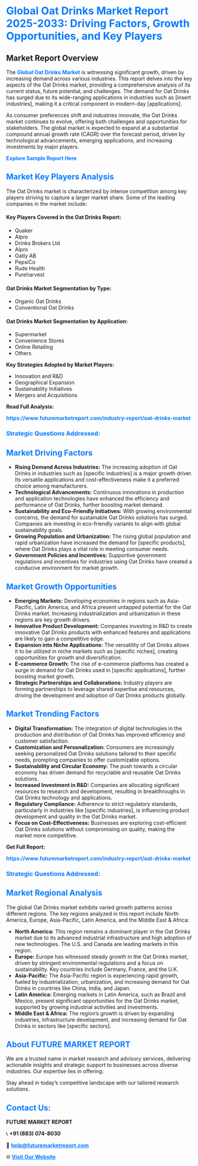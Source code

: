 <h1 style="color: #007BFF;">Global Oat Drinks Market Report 2025-2033: Driving Factors, Growth Opportunities, and Key Players</h1>

<section id="overview">
<h2>Market Report Overview</h2>
<p>The <a href="https://www.futuremarketreport.com/industry-report/oat-drinks-market" style="color: #007BFF; text-decoration: none;"><strong>Global Oat Drinks Market</strong></a> is witnessing significant growth, driven by increasing demand across various industries. This report delves into the key aspects of the Oat Drinks market, providing a comprehensive analysis of its current status, future potential, and challenges. The demand for Oat Drinks has surged due to its wide-ranging applications in industries such as [insert industries], making it a critical component in modern-day [applications].</p>
<p>As consumer preferences shift and industries innovate, the Oat Drinks market continues to evolve, offering both challenges and opportunities for stakeholders. The global market is expected to expand at a substantial compound annual growth rate (CAGR) over the forecast period, driven by technological advancements, emerging applications, and increasing investments by major players.</p>
</section>

<section id="overview">
<p><a href="https://www.futuremarketreport.com/request-sample/reportId=105626" style="color: #007BFF; text-decoration: none;"><strong>Explore Sample Report Here</strong></a></p>
</section>

<section id="key-players">
<h2 style="color: #007BFF;">Market Key Players Analysis</h2>
<p>The Oat Drinks market is characterized by intense competition among key players striving to capture a larger market share. Some of the leading companies in the market include:</p>
<h4>Key Players Covered in the Oat Drinks Report:</h4>
<ul><li>Quaker</li><li>Alpro</li><li>Drinks Brokers Ltd</li><li>Alpro</li><li>Oatly AB</li><li>PepsiCo</li><li>Rude Health</li><li>Pureharvest</li></ul>
<h4>Oat Drinks Market Segmentation by Type:</h4>
<ul><li>Organic Oat Drinks</li><li>Conventional Oat Drinks</li></ul>

<h4>Oat Drinks Market Segmentation by Application:</h4>
<ul><li>Supermarket</li><li>Convenience Stores</li><li>Online Retailing</li><li>Others</li></ul>
<p><strong>Key Strategies Adopted by Market Players:</strong></p>
<ul>
<li>Innovation and R&D</li>
<li>Geographical Expansion</li>
<li>Sustainability Initiatives</li>
<li>Mergers and Acquisitions</li>
</ul>
</section>

<section>
<p><strong>Read Full Analysis: </strong></p><a href="https://www.futuremarketreport.com/industry-report/oat-drinks-market" style="color: #007BFF; text-decoration: none;"><strong>https://www.futuremarketreport.com/industry-report/oat-drinks-market</strong></a>
<h3 style="color: #007BFF;">Strategic Questions Addressed:</h3>
</section>

<section id="driving-factors">
<h2 style="color: #007BFF;">Market Driving Factors</h2>
<ul>
<li><strong>Rising Demand Across Industries:</strong> The increasing adoption of Oat Drinks in industries such as [specific industries] is a major growth driver. Its versatile applications and cost-effectiveness make it a preferred choice among manufacturers.</li>
<li><strong>Technological Advancements:</strong> Continuous innovations in production and application technologies have enhanced the efficiency and performance of Oat Drinks, further boosting market demand.</li>
<li><strong>Sustainability and Eco-Friendly Initiatives:</strong> With growing environmental concerns, the demand for sustainable Oat Drinks solutions has surged. Companies are investing in eco-friendly variants to align with global sustainability goals.</li>
<li><strong>Growing Population and Urbanization:</strong> The rising global population and rapid urbanization have increased the demand for [specific products], where Oat Drinks plays a vital role in meeting consumer needs.</li>
<li><strong>Government Policies and Incentives:</strong> Supportive government regulations and incentives for industries using Oat Drinks have created a conducive environment for market growth.</li>
</ul>
</section>

<section id="growth-opportunities">
<h2 style="color: #007BFF;">Market Growth Opportunities</h2>
<ul>
<li><strong>Emerging Markets:</strong> Developing economies in regions such as Asia-Pacific, Latin America, and Africa present untapped potential for the Oat Drinks market. Increasing industrialization and urbanization in these regions are key growth drivers.</li>
<li><strong>Innovative Product Development:</strong> Companies investing in R&D to create innovative Oat Drinks products with enhanced features and applications are likely to gain a competitive edge.</li>
<li><strong>Expansion into Niche Applications:</strong> The versatility of Oat Drinks allows it to be utilized in niche markets such as [specific niches], creating opportunities for growth and diversification.</li>
<li><strong>E-commerce Growth:</strong> The rise of e-commerce platforms has created a surge in demand for Oat Drinks used in [specific applications], further boosting market growth.</li>
<li><strong>Strategic Partnerships and Collaborations:</strong> Industry players are forming partnerships to leverage shared expertise and resources, driving the development and adoption of Oat Drinks products globally.</li>
</ul>
</section>

<section id="trending-factors">
<h2 style="color: #007BFF;">Market Trending Factors</h2>
<ul>
<li><strong>Digital Transformation:</strong> The integration of digital technologies in the production and distribution of Oat Drinks has improved efficiency and customer satisfaction.</li>
<li><strong>Customization and Personalization:</strong> Consumers are increasingly seeking personalized Oat Drinks solutions tailored to their specific needs, prompting companies to offer customizable options.</li>
<li><strong>Sustainability and Circular Economy:</strong> The push towards a circular economy has driven demand for recyclable and reusable Oat Drinks solutions.</li>
<li><strong>Increased Investment in R&D:</strong> Companies are allocating significant resources to research and development, resulting in breakthroughs in Oat Drinks technology and applications.</li>
<li><strong>Regulatory Compliance:</strong> Adherence to strict regulatory standards, particularly in industries like [specific industries], is influencing product development and quality in the Oat Drinks market.</li>
<li><strong>Focus on Cost-Effectiveness:</strong> Businesses are exploring cost-efficient Oat Drinks solutions without compromising on quality, making the market more competitive.</li>
</ul>
</section>

<section>
<p><strong>Get Full Report: </strong></p><a href="https://www.futuremarketreport.com/industry-report/oat-drinks-market" style="color: #007BFF; text-decoration: none;"><strong>https://www.futuremarketreport.com/industry-report/oat-drinks-market</strong></a>
<h3 style="color: #007BFF;">Strategic Questions Addressed:</h3>
</section>


<section id="regional-analysis">
<h2 style="color: #007BFF;">Market Regional Analysis</h2>
<p>The global Oat Drinks market exhibits varied growth patterns across different regions. The key regions analyzed in this report include North America, Europe, Asia-Pacific, Latin America, and the Middle East & Africa:</p>
<ul>
<li><strong>North America:</strong> This region remains a dominant player in the Oat Drinks market due to its advanced industrial infrastructure and high adoption of new technologies. The U.S. and Canada are leading markets in this region.</li>
<li><strong>Europe:</strong> Europe has witnessed steady growth in the Oat Drinks market, driven by stringent environmental regulations and a focus on sustainability. Key countries include Germany, France, and the U.K.</li>
<li><strong>Asia-Pacific:</strong> The Asia-Pacific region is experiencing rapid growth, fueled by industrialization, urbanization, and increasing demand for Oat Drinks in countries like China, India, and Japan.</li>
<li><strong>Latin America:</strong> Emerging markets in Latin America, such as Brazil and Mexico, present significant opportunities for the Oat Drinks market, supported by growing industrial activities and investments.</li>
<li><strong>Middle East & Africa:</strong> The region’s growth is driven by expanding industries, infrastructure development, and increasing demand for Oat Drinks in sectors like [specific sectors].</li>
</ul>
</section>

<footer>
<h2 style="color: #007BFF;">About FUTURE MARKET REPORT</h2>
<p>We are a trusted name in market research and advisory services, delivering actionable insights and strategic support to businesses across diverse industries. Our expertise lies in offering:</p>

<p>Stay ahead in today’s competitive landscape with our tailored research solutions.</p>

<h2 style="color: #007BFF;">Contact Us:</h2>
<p><strong>FUTURE MARKET REPORT</strong></p>
<p>📞 <strong>+91 (883) 074-8030</strong></p>
<p>📧 <strong><a href="mailto:help@futuremarketreport.com" style="color: #007BFF;">help@futuremarketreport.com</a></strong></p>
<p>🌐 <strong><a href="https://www.futuremarketreport.com/" style="color: #007BFF;">Visit Our Website</a></strong></p>
</footer>